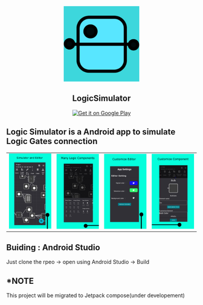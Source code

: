 <div align="center" style="border-radius: 15px;">
  <img src="./app/src/main/app_icon-playstore.png" alt="LogicSimulator" width="200px" height="200px"/>
</div>
<div align = "center">
  <h2>LogicSimulator</h2>
</div>


<div align='center'>
  <a href='https://play.google.com/store/apps/details?id=com.logic.logicsimulator&pcampaignid=web_share'>
    <img width='170px%' alt='Get it on Google Play' src='https://play.google.com/intl/en_us/badges/static/images/badges/en_badge_web_generic.png'/>
  </a>
</div>


<h2> Logic Simulator is a Android app to simulate Logic Gates connection </h2>

<table>
  <tr>
   <td><img  width="200" src="./App_Screenshots/edited_screenshots/simulate.png"></td>
   <td><img  width="200" src="./App_Screenshots/edited_screenshots/component_list.png"></td>
   <td><img width="200" src="./App_Screenshots/edited_screenshots/app_setting.png"></td>
   <td><img width="200" src="./App_Screenshots/edited_screenshots/customize_component.png"></td>
   </tr>
</table>


<h2>Buiding : Android Studio</h2>
Just clone the rpeo -> open using Android Studio -> Build

<h2>*NOTE</h2>
This project will be migrated to Jetpack compose(under developement)




